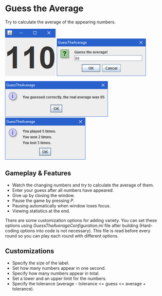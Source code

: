 # Guess the Average

Try to calculate the average of the appearing numbers.

![numbers](screenshots/numbers.gif) ![guess](screenshots/guess.bmp)

![result](screenshots/result.bmp) ![statistics](screenshots/statistics.bmp)

## Gameplay & Features

* Watch the changing numbers and try to calculate the average of them.
* Enter your guess after all numbers have appeared.
* Give up by closing the window.
* Pause the game by pressing _P_.
* Pausing automatically when window loses focus.
* Viewing statistics at the end.

There are some customization options for adding variety.
You can set these options using _GuessTheAverageConfiguration.ini_ file after building
(Hard-coding options into code is not necessary).
This file is read before every round so you can play each round with different options.

## Customizations

* Specify the size of the label.
* Set how many numbers appear in one second.
* Specify how many numbers appear in total.
* Set a lower and an upper limit for the numbers.
* Specify the tolerance (average - tolerance <= guess <= average + tolerance).